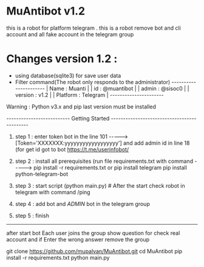 # MuAntibot v1.2
this is a robot for platform telegram . 
this is a robot remove bot and cli account and all fake account in the telegram group

# Changes version 1.2 :
  - using database(sqlite3) for save user data
  - Filter command(The robot only responds to the administrator)
                            ----------------------
                           | Name : Muanti        |
                           | id : @muantibot      |
                           | admin : @sisoc0      |
                           | version : v1.2       |
                           | Platform : Telegram  |
                            ----------------------

Warning : Python v3.x and pip last version must be installed

-------------------------- Getting Started --------------------------------------------

1. step 1 : enter token bot in the line 101 -----> [Token='XXXXXXX:yyyyyyyyyyyyyyyyyy'] and add admin id in line 18 (for get id got to bot https://t.me/userinfobot/
2. step 2 : install all prerequisites (run file requirements.txt with command ----->
pip install -r requirements.txt
or 
pip install telegram
pip install python-telegram-bot

3. step 3 : start script (python main.py) # After the start check robot in telegram with command /ping 
4. step 4 : add bot and *ADMIN* bot in the telegram group

5. step 5 : finish
---------------------------------------------------------------------------------------
after start bot Each user joins the group show question for check real account
and if Enter the wrong answer remove the group


git clone https://github.com/mupalvan/MuAntibot.git
cd MuAntibot
pip install -r requirements.txt
python main.py

